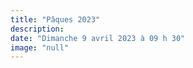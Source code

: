```yaml
---
title: "Pâques 2023"
description: 
date: "Dimanche 9 avril 2023 à 09 h 30"
image: "null"
---
```


‎ 